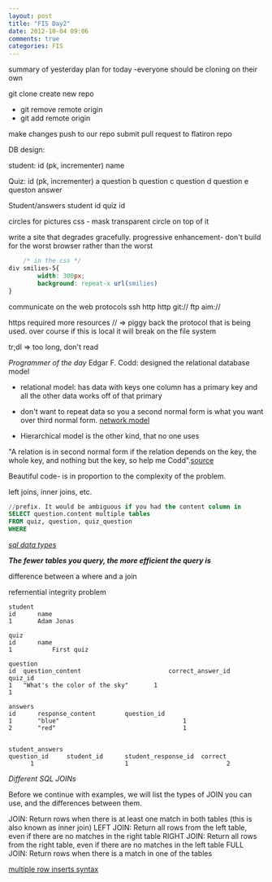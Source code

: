 ```yaml
---
layout: post
title: "FIS Day2"
date: 2012-10-04 09:06
comments: true
categories: FIS
---
```


summary of yesterday
plan for today
	-everyone should be cloning on their own

git clone
create new repo
 - git remove remote origin
 - git add remote origin

make changes push to our repo 
submit pull request to flatiron repo


DB design:

student:
	id (pk, incrementer)
	name

Quiz:
	id (pk, incrementer)
	a question
	b question
	c question
	d question
	e queston
	answer

Student/answers
	student id
	quiz id


circles for pictures
css - mask transparent circle on top of it

write a site that degrades gracefully.
progressive enhancement- don't build for the worst browser rather than the worst

```css Smilies implementation
	/* in the css */
div smilies-5{
		width: 300px;
		background: repeat-x url(smilies)
}
```

communicate on the web protocols
ssh
http
http
git://
ftp
aim://

https required more resources
// => piggy back the protocol that is being used. over course if this is local it will break on the file system

tr;dl => too long, don't read

*Programmer of the day*
Edgar F. Codd: designed the relational database model

- relational model: has data with keys 
one column has a primary key and all the other data works off of that primary 
- don't want to repeat data so you a second normal form is what you want over third normal form. [network model](http://en.wikipedia.org/wiki/Network_model)

- Hierarchical model is the other kind, that no one uses

"A relation is in second normal form if the relation depends on the key, the whole key, and nothing but the key, so help me Codd".[source](http://www.dba-oracle.com/oracle_tips_codd_obit.htm)

Beautiful code- 
is in proportion to the complexity of the problem.

left joins, inner joins, etc.

```sql Prefixes
//prefix. It would be ambiguous if you had the content column in 
SELECT question.content multiple tables
FROM quiz, question, quiz_question
WHERE
```
[*sql data types*](http://www.sqlite.org/datatype3.html)

***The fewer tables you query, the more efficient the query is***

difference between a where and a join

refernential integrity problem

```
student
id 		name
1 		Adam Jonas

quiz 
id 		name
1 			First quiz

question
id	question_content	 					correct_answer_id 	quiz_id
1 	"What's the color of the sky" 		1 								1

answers
id 		response_content 		question_id
1 		"blue" 									1
2 		"red" 									1


student_answers
question_id 	student_id 		student_response_id  correct
	  1 						1 							2

```

*Different SQL JOINs*

Before we continue with examples, we will list the types of JOIN you can use, and the differences between them.

JOIN: Return rows when there is at least one match in both tables (this is also known as inner join)
LEFT JOIN: Return all rows from the left table, even if there are no matches in the right table
RIGHT JOIN: Return all rows from the right table, even if there are no matches in the left table
FULL JOIN: Return rows when there is a match in one of the tables

[multiple row inserts syntax](http://stackoverflow.com/questions/1609637/is-it-possible-to-insert-multiple-rows-at-a-time-in-an-sqlite-database)


